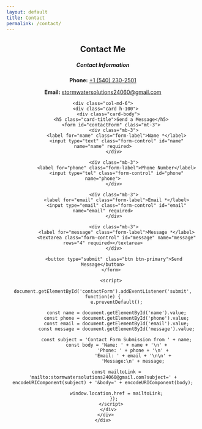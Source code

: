 ```yaml
---
layout: default
title: Contact
permalink: /contact/
---
```


<div style="text-align: center; margin: 2rem 0;">
  <h2>Contact Me</h2>
  
  <div class="row mt-4">
    <div class="col-md-6">
      <div class="card h-100">
        <div class="card-body">
          <h5 class="card-title">Contact Information</h5>
          <div class="mt-3">
            <p><strong>Phone:</strong> <a href="tel:+15402302501">+1 (540) 230-2501</a></p>
            <p><strong>Email:</strong> <a href="mailto:stormwatersolutions24060@gmail.com">stormwatersolutions24060@gmail.com</a></p>
          </div>
        </div>
      </div>
    </div>
    
    <div class="col-md-6">
      <div class="card h-100">
        <div class="card-body">
          <h5 class="card-title">Send a Message</h5>
          <form id="contactForm" class="mt-3">
            <div class="mb-3">
              <label for="name" class="form-label">Name *</label>
              <input type="text" class="form-control" id="name" name="name" required>
            </div>
            
            <div class="mb-3">
              <label for="phone" class="form-label">Phone Number</label>
              <input type="tel" class="form-control" id="phone" name="phone">
            </div>
            
            <div class="mb-3">
              <label for="email" class="form-label">Email *</label>
              <input type="email" class="form-control" id="email" name="email" required>
            </div>
            
            <div class="mb-3">
              <label for="message" class="form-label">Message *</label>
              <textarea class="form-control" id="message" name="message" rows="4" required></textarea>
            </div>
            
            <button type="submit" class="btn btn-primary">Send Message</button>
          </form>
          
          <script>
            document.getElementById('contactForm').addEventListener('submit', function(e) {
              e.preventDefault();
              
              const name = document.getElementById('name').value;
              const phone = document.getElementById('phone').value;
              const email = document.getElementById('email').value;
              const message = document.getElementById('message').value;
              
              const subject = 'Contact Form Submission from ' + name;
              const body = 'Name: ' + name + '\n' +
                          'Phone: ' + phone + '\n' +
                          'Email: ' + email + '\n\n' +
                          'Message:\n' + message;
              
              const mailtoLink = 'mailto:stormwatersolutions24060@gmail.com?subject=' + encodeURIComponent(subject) + '&body=' + encodeURIComponent(body);
              
              window.location.href = mailtoLink;
            });
          </script>
        </div>
      </div>
    </div>
  </div>
</div> 